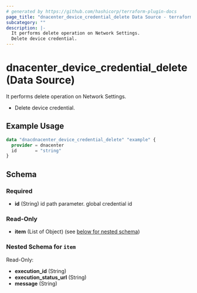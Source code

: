 ```yaml
---
# generated by https://github.com/hashicorp/terraform-plugin-docs
page_title: "dnacenter_device_credential_delete Data Source - terraform-provider-dnacenter"
subcategory: ""
description: |-
  It performs delete operation on Network Settings.
  Delete device credential.
---
```


# dnacenter_device_credential_delete (Data Source)

It performs delete operation on Network Settings.

- Delete device credential.

## Example Usage

```terraform
data "dnacdnacenter_device_credential_delete" "example" {
  provider = dnacenter
  id       = "string"
}
```

<!-- schema generated by tfplugindocs -->
## Schema

### Required

- **id** (String) id path parameter. global credential id

### Read-Only

- **item** (List of Object) (see [below for nested schema](#nestedatt--item))

<a id="nestedatt--item"></a>
### Nested Schema for `item`

Read-Only:

- **execution_id** (String)
- **execution_status_url** (String)
- **message** (String)


